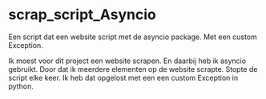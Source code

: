 # scrap_script_Asyncio

Een script dat een website script met de asyncio package. Met een custom  Exception.

Ik moest voor dit project een website scrapen. En daarbij heb ik asyncio gebruikt. Door dat ik meerdere
elementen op de website scrapte. Stopte de script elke keer. Ik heb dat opgelost met een een custom Exception
in python.

